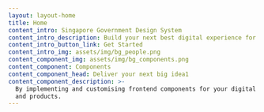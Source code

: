 ```yaml
---
layout: layout-home
title: Home
content_intro: Singapore Government Design System
content_intro_description: Build your next best digital experience for Singapore
content_intro_button_link: Get Started
content_intro_img: assets/img/bg_people.png
content_component_img: assets/img/bg_components.png
content_component: Components
content_component_head: Deliver your next big idea1
content_component_description: >-
  By implementing and customising frontend components for your digital services
  and products.
---
```

